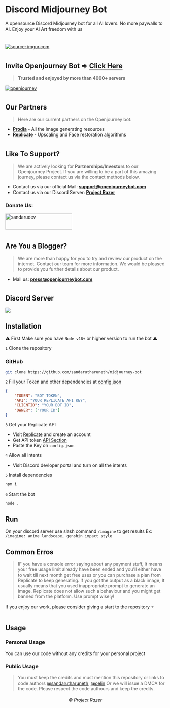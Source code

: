 # Discord Midjourney Bot

A opensource Discord Midjourney bot for all AI lovers. No more paywalls to AI. Enjoy your AI Art freedom with us

#
<a href="https://imgur.com/Bmf1J3P"><img src="https://i.imgur.com/Bmf1J3P.png" title="source: imgur.com" /></a>
#

## Invite Openjourney Bot => <a href="https://openjourneybot.com" target="_blank">Click Here</a>
> **Trusted and enjoyed by more than 4000+ servers**

<a href="https://openjourneybot.com" target="_blank"><img src="https://i.imgur.com/lN76M6r.png" title="openjourney" /></a>
#

## Our Partners
> Here are our current partners on the Openjourney bot.

- [**Prodia**](https://prodia.com) - All the image generating resources
- [**Replicate**](https://replicate.com) - Upscaling and Face restoration algorithms
#

## Like To Support?
> We are actively looking for **Partnerships/Investors** to our Openjourney Project. If you are willing to be a part of this amazing journey, please contact us via the contact methods below.

- Contact us via our official Mail: **support@openjourneybot.com**
- Contact us via our Discord Server: <a href="https://discord.gg/cqSEc9FNrE">**Project Razer**</a>


<h3 align="left">Donate Us:</h3>
<p><a href="https://www.paypal.com/donate?campaign_id=RPSWK4U9NA44N" target="_blank"> <img src="https://github.com/andreostrovsky/donate-with-paypal/blob/master/dark.svg" height="50" width="210" alt="sandarudev" /></a>
</p>

#

## Are You a Blogger?
> We are more than happy for you to try and review our product on the internet. Contact our team for more information. We would be pleased to provide you further details about our product.

- Mail us: **press@openjourneybot.com**

#

## Discord Server
<a href="https://discord.gg/cqSEc9FNrE"><img src="https://discord.com/api/guilds/886462690153857054/widget.png?style=banner2"></a><br>

## Installation
⚠️ First Make sure you have `Node v18+` or higher version to run the bot ⚠️

`1` Clone the repository

### GitHub
```sh
git clone https://github.com/sandarutharuneth/midjourney-bot
```

`2` Fill your Token and other dependencies at [config.json](https://github.com/sandarutharuneth/midjourney-bot/blob/master/src/config/config.json)
```json
{
    "TOKEN": "BOT TOKEN",
    "API": "YOUR REPLICATE API KEY",
    "CLIENTID": "YOUR BOT ID",
    "OWNER": ["YOUR ID"]
}
```

`3` Get your Replicate API
- Visit [Replicate](https://replicate.com) and create an account
- Get API token [API Section](https://replicate.com/account/api-tokens)
- Paste the Key on `config.json`

`4` Allow all Intents
- Visit Discord devloper portal and turn on all the intents

`5` Install dependencies
```sh
npm i
```

`6` Start the bot
```sh
node .
```

## Run
On your discord server use slash command `/imagine` to get results
Ex: `/imagine: anime landscape, genshin impact style`

## Common Erros
> IF you have a console error saying about any payment stuff, It means your free usage limit already have been ended and you'll either have to wait till next month get free uses or you can purchase a plan from Replicate to keep generating.
> If you got the output as a black image, It usually means that you used inappropriate prompt to generate an image. Replicate does not allow such a behaviour and you might get banned from the platform. Use prompt wisely!

If you enjoy our work, please consider giving a start to the repository ⭐️
#

## Usage
### Personal Usage
You can use our code without any credits for your personal project

### Public Usage
> You must keep the credits and must mention this repository or links to code authors [@sandarutharuneth](https://github.com/sandarutharuneth), [@oelin](https://github.com/oelin)
Or we will issue a DMCA for the code. Please respect the code authours and keep the credits.

<h6 align="center">©️ Project Razer</h6>
